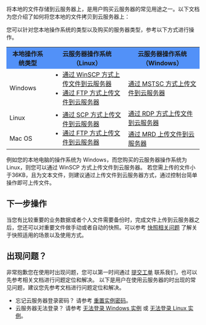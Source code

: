 
将本地的文件存储到云服务器上，是用户购买云服务器的常见用途之一。以下文档为您介绍了如何将您本地的文件拷贝到云服务器上：

您可以针对您本地操作系统的类型以及购买的服务器类型，参考以下方式进行操作。

 <table>
      <tr bgcolor=#5291F8>
        <th >本地操作系统类型</th>
        <th>云服务器操作系统（Linux）</th>
        <th>云服务器操作系统（Windows）</th>		
      </tr>
      <tr>
        <td> Windows </td>
				<td>
					<ul style="margin: 0;"><li><a href="https://intl.cloud.tencent.com/document/product/213/2131">通过 WinSCP 方式上传文件到云服务器</a></li>
					<li><a href="https://intl.cloud.tencent.com/document/product/213/2132">通过 FTP 方式上传文件到云服务器</a></li></ul>
				</td>
				<td><a href="https://intl.cloud.tencent.com/document/product/213/2761">通过 MSTSC 方式上传文件到云服务器</a></td>
      </tr>
      <tr>
        <td> Linux </td>
				<td rowspan=2>
					<ul style="margin: 0;"><li><a href="https://intl.cloud.tencent.com/document/product/213/2133">通过 SCP 方式上传文件到云服务器</a></li>
					<li><a href="https://intl.cloud.tencent.com/document/product/213/35307">通过 FTP 方式上传文件到云服务器</a></li></ul></td>
				<td><a href="https://intl.cloud.tencent.com/document/product/213/34822">通过 RDP 方式上传文件到云服务器</a></td>
      </tr>
      <tr>
        <td>Mac OS</td>
        <td><a href="https://intl.cloud.tencent.com/document/product/213/34820">通过 MRD 上传文件到云服务器</a></td>
      </tr>
    </table>
例如您的本地电脑的操作系统为 Windows，而您购买的云服务器操作系统为 Linux，则您可以通过 WinSCP 方式上传文件到云服务器。

<dx-alert infotype="explain" title="">
若您需上传的文件小于36KB，且为文本文件，则建议通过上传文件到云服务器方式，通过控制台简单操作即可上传文件。
</dx-alert>





## 下一步操作
当您有比较重要的业务数据或者个人文件需要备份时，完成文件上传到云服务器之后，您还可以对重要文件做手动或者自动的快照。可以参考 [快照相关问题](https://intl.cloud.tencent.com/document/product/362/17820) 了解关于快照适用的场景以及使用方式。

## 出现问题？
非常抱歉您在使用时出现问题，您可以第一时间通过 [提交工单](https://console.intl.cloud.tencent.com/workorder/category
) 联系我们，也可以先参考相关文档进行问题定位和解决。
以下是用户在使用云服务器的时出现的常见问题，建议您先参考文档进行问题定位和解决。
- 忘记云服务器登录密码？
请参考 [重置实例密码](https://intl.cloud.tencent.com/document/product/213/16566)。
- 云服务器无法登录？
请参考 [无法登录 Windows 实例](https://intl.cloud.tencent.com/document/product/213/10339) 或 [无法登录 Linux 实例](https://intl.cloud.tencent.com/document/product/213/32500)。

